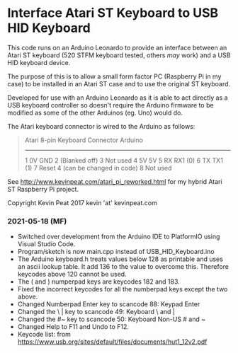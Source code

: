 Interface Atari ST Keyboard to USB HID Keyboard
===============================================

This code runs on an Arduino Leonardo to provide an interface between 
an Atari ST keyboard (520 STFM keyboard tested, others *may* work) and 
a USB HID keyboard device.

The purpose of this is to allow a small form factor PC (Raspberry Pi in
my case) to be installed in an Atari ST case and to use the original 
ST keyboard.

Developed for use with an Arduino Leonardo as it is able to act directly 
as a USB keyboard controller so doesn't require the Arduino firmware to 
be modified as some of the other Arduinos (eg. Uno) would do.

The Atari keyboard connector is wired to the Arduino as follows:

> Atari 8-pin Keyboard Connector     Arduino
> ------------------------------     -------
> 1 0V                               GND
> 2 (Blanked off)
> 3 Not used
> 4 5V                               5V
> 5 RX                               RX1 (0)
> 6 TX                               TX1 (1)
> 7 Reset                            4 (can be changed in code)
> 8 Not used


See http://www.kevinpeat.com/atari_pi_reworked.html for my hybrid Atari
ST Raspberry Pi project.


Copyright Kevin Peat 2017
kevin 'at' kevinpeat.com

### 2021-05-18 (MF)

* Switched over development from the Arduino IDE to PlatformIO using Visual Studio Code.
* Program/sketch is now main.cpp instead of USB_HID_Keyboard.ino
* The Arduino keyboard.h treats values below 128 as printable and uses an ascii lookup table. It add 136 to the value to overcome this. Therefore keycodes above 120 cannot be used.
* The ( and ) numperpad keys are keycodes 182 and 183.
* Fixed the incorrect keycodes for all the numberpad keys except the two above.
* Changed Numberpad Enter key to scancode 88: Keypad Enter
* Changed the \ | key to scancode 49: Keyboard \ and |
* Changed the #~ key to scancode 50: Keyboard Non-US # and ~
* Changed Help to F11 and Undo to F12.
* Keycode list: from https://www.usb.org/sites/default/files/documents/hut1_12v2.pdf
